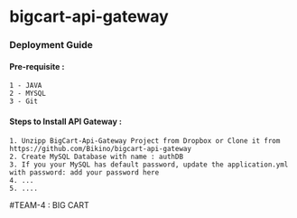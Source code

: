 # bigcart-api-gateway

### Deployment Guide 

#### Pre-requisite :
    1 - JAVA 
    2 - MYSQL
    3 - Git

#### Steps to Install API Gateway : 
    1. Unzipp BigCart-Api-Gateway Project from Dropbox or Clone it from https://github.com/Bikino/bigcart-api-gateway 
    2. Create MySQL Database with name : authDB
    3. If you your MySQL has default password, update the application.yml with password: add your password here
    4. ... 
    5. ....
    
    

#TEAM-4 : BIG CART

